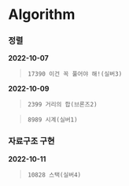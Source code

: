 # Algorithm

### 정렬


**2022-10-07**

> `17390 이건 꼭 풀어야 해!(실버3)`

**2022-10-09**

> `2399 거리의 합(브론즈2)`


> `8989 시계(실버1)`

### 자료구조 구현

**2022-10-11**

> `10828 스택(실버4)`
